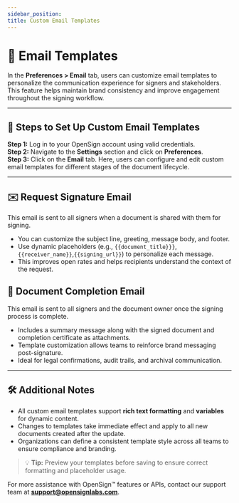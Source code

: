 ```yaml
---
sidebar_position: 
title: Custom Email Templates
---
```


# 📧 Email Templates

In the **Preferences > Email** tab, users can customize email templates to personalize the communication experience for signers and stakeholders. This feature helps maintain brand consistency and improve engagement throughout the signing workflow.

---

## 🚀 Steps to Set Up Custom Email Templates

**Step 1:** Log in to your OpenSign account using valid credentials.  
**Step 2:** Navigate to the **Settings** section and click on **Preferences**.  
**Step 3:** Click on the **Email** tab. Here, users can configure and edit custom email templates for different stages of the document lifecycle.

---

## ✉️ Request Signature Email

This email is sent to all signers when a document is shared with them for signing.

- You can customize the subject line, greeting, message body, and footer.
- Use dynamic placeholders (e.g., `{{document_title}}}`, `{{receiver_name}}`,`{{signing_url}}`) to personalize each message.
- This improves open rates and helps recipients understand the context of the request.

## 📩 Document Completion Email

This email is sent to all signers and the document owner once the signing process is complete.

- Includes a summary message along with the signed document and completion certificate as attachments.
- Template customization allows teams to reinforce brand messaging post-signature.
- Ideal for legal confirmations, audit trails, and archival communication.

---

## 🛠️ Additional Notes

- All custom email templates support **rich text formatting** and **variables** for dynamic content.
- Changes to templates take immediate effect and apply to all new documents created after the update.
- Organizations can define a consistent template style across all teams to ensure compliance and branding.

> 💡 **Tip:** Preview your templates before saving to ensure correct formatting and placeholder usage.

For more assistance with OpenSign™ features or APIs, contact our support team at **[support@opensignlabs.com](mailto:support@opensignlabs.com)**.
